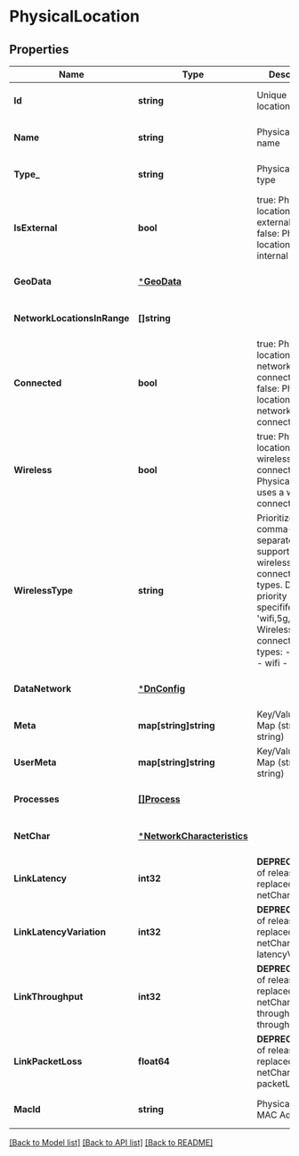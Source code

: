# PhysicalLocation

## Properties
Name | Type | Description | Notes
------------ | ------------- | ------------- | -------------
**Id** | **string** | Unique physical location ID | [optional] [default to null]
**Name** | **string** | Physical location name | [optional] [default to null]
**Type_** | **string** | Physical location type | [optional] [default to null]
**IsExternal** | **bool** | true: Physical location is external to MEEP false: Physical location is internal to MEEP | [optional] [default to null]
**GeoData** | [***GeoData**](GeoData.md) |  | [optional] [default to null]
**NetworkLocationsInRange** | **[]string** |  | [optional] [default to null]
**Connected** | **bool** | true: Physical location has network connectivity false: Physical location has no network connectivity | [optional] [default to null]
**Wireless** | **bool** | true: Physical location uses a wireless connection false: Physical location uses a wired connection | [optional] [default to null]
**WirelessType** | **string** | Prioritized, comma-separated list of supported wireless connection types. Default priority if not specififed is &#39;wifi,5g,4g,other&#39;. Wireless connection types: - 4g - 5g - wifi - other | [optional] [default to null]
**DataNetwork** | [***DnConfig**](DNConfig.md) |  | [optional] [default to null]
**Meta** | **map[string]string** | Key/Value Pair Map (string, string) | [optional] [default to null]
**UserMeta** | **map[string]string** | Key/Value Pair Map (string, string) | [optional] [default to null]
**Processes** | [**[]Process**](Process.md) |  | [optional] [default to null]
**NetChar** | [***NetworkCharacteristics**](NetworkCharacteristics.md) |  | [optional] [default to null]
**LinkLatency** | **int32** | **DEPRECATED** As of release 1.5.0, replaced by netChar latency | [optional] [default to null]
**LinkLatencyVariation** | **int32** | **DEPRECATED** As of release 1.5.0, replaced by netChar latencyVariation | [optional] [default to null]
**LinkThroughput** | **int32** | **DEPRECATED** As of release 1.5.0, replaced by netChar throughputUl and throughputDl | [optional] [default to null]
**LinkPacketLoss** | **float64** | **DEPRECATED** As of release 1.5.0, replaced by netChar packetLoss | [optional] [default to null]
**MacId** | **string** | Physical location MAC Address | [optional] [default to null]

[[Back to Model list]](../README.md#documentation-for-models) [[Back to API list]](../README.md#documentation-for-api-endpoints) [[Back to README]](../README.md)


